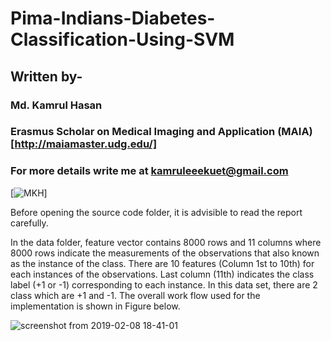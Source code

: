 # Pima-Indians-Diabetes-Classification-Using-SVM
## Written by-
### Md. Kamrul Hasan 
### Erasmus Scholar on Medical Imaging and Application (MAIA) [http://maiamaster.udg.edu/]
### For more details write me at kamruleeekuet@gmail.com
[![MKH](https://cdn.rawgit.com/sindresorhus/awesome/d7305f38d29fed78fa85652e3a63e154dd8e8829/media/badge.svg)] <br />

Before opening the source code folder, it is advisible to read the report carefully. 

In the data folder, feature vector contains 8000 rows and 11 columns where 8000 rows indicate the measurements of the observations that also known as the instance of the class. There are 10 features (Column 1st to 10th) for each instances of the observations. Last column (11th) indicates the class label (+1 or -1) corresponding to each instance. In this data set, there are 2 class which are +1 and -1. The overall work flow used for the implementation is shown in Figure below. 

![screenshot from 2019-02-08 18-41-01](https://user-images.githubusercontent.com/32570071/52495875-342cf980-2bd2-11e9-9afe-6da0b9b778e5.png)

